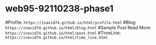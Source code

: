 # web95-92110238-phase1
#Profile:
`https://inavid74.github.io/html/profile.html`
#Blog:
`https://inavid74.github.io/html/blog.html`
#Sample Post Read More:
`https://inavid74.github.io/html/post.html`
#TimeLine:
`https://inavid74.github.io/html/time_line.html`